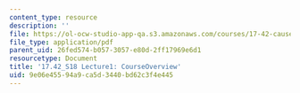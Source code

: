```yaml
---
content_type: resource
description: ''
file: https://ol-ocw-studio-app-qa.s3.amazonaws.com/courses/17-42-causes-and-prevention-of-war-spring-2018/9e06e45594a9ca5d3440bd62c3f4e445_MIT17_42S18_lec1_Overview.pdf
file_type: application/pdf
parent_uid: 26fed574-b057-3057-e80d-2ff17969e6d1
resourcetype: Document
title: '17.42_S18 Lecture1: CourseOverview'
uid: 9e06e455-94a9-ca5d-3440-bd62c3f4e445
---
```

